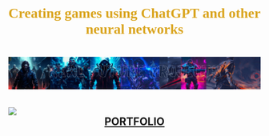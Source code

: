 <h1 align="center" style="color: #DAA520; font-family: '#DAA520', sans-serif; font-weight: bold;">
  <span style="font-family: 'Double Struck';">Creating games using ChatGPT and other neural networks</span>
</h1>
<h1 align="center">
  <img src="https://raw.githubusercontent.com/GodOfSparta/GodOfSparta/main/RealFutureProjects_Banner_2.jpg">
</h1>
<h2 align="center">
  <div style="display: flex; justify-content: space-between; align-items: center;">
    <img src="https://media.giphy.com/media/v1.Y2lkPTc5MGI3NjExZWZ2ZHh4MWp3Z3hqdDVybXEzb2plOGw3eDB3ZjVndnlubHZyd2NucCZlcD12MV9pbnRlcm5hbF9naWZfYnlfaWQmY3Q9Zw/gh0RRgkTXedvF0pDc0/giphy.gif" width="300"/>
    </div>
    <a href="https://godofsparta.github.io/">PORTFOLIO</a>
  
</h2>
